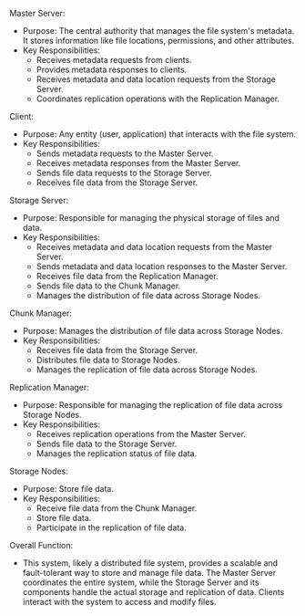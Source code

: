 Master Server:
- Purpose: The central authority that manages the file system's metadata. It stores information like file locations, permissions, and other attributes.
- Key Responsibilities:
    - Receives metadata requests from clients.
    - Provides metadata responses to clients.
    - Receives metadata and data location requests from the Storage Server.
    - Coordinates replication operations with the Replication Manager.

Client:
- Purpose: Any entity (user, application) that interacts with the file system.
- Key Responsibilities:
    - Sends metadata requests to the Master Server.
    - Receives metadata responses from the Master Server.
    - Sends file data requests to the Storage Server.
    - Receives file data from the Storage Server.

Storage Server:
- Purpose: Responsible for managing the physical storage of files and data.
- Key Responsibilities:
    - Receives metadata and data location requests from the Master Server.
    - Sends metadata and data location responses to the Master Server.
    - Receives file data from the Replication Manager.
    - Sends file data to the Chunk Manager.
    - Manages the distribution of file data across Storage Nodes.

Chunk Manager:
- Purpose: Manages the distribution of file data across Storage Nodes.
- Key Responsibilities:
    - Receives file data from the Storage Server.
    - Distributes file data to Storage Nodes.
    - Manages the replication of file data across Storage Nodes.

Replication Manager:
- Purpose: Responsible for managing the replication of file data across Storage Nodes.
- Key Responsibilities:
    - Receives replication operations from the Master Server.
    - Sends file data to the Storage Server.
    - Manages the replication status of file data.

Storage Nodes:
- Purpose: Store file data.
- Key Responsibilities:
    - Receive file data from the Chunk Manager.
    - Store file data.
    - Participate in the replication of file data.

Overall Function:
- This system, likely a distributed file system, provides a scalable and fault-tolerant way to store and manage file data. The Master Server coordinates the entire system, while the Storage Server and its components handle the actual storage and replication of data. Clients interact with the system to access and modify files.
